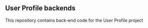 User Profile backends
---------------------

This repository contains back-end code for the User Profile project
